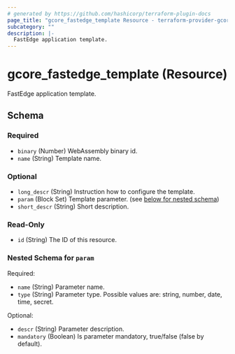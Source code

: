 ```yaml
---
# generated by https://github.com/hashicorp/terraform-plugin-docs
page_title: "gcore_fastedge_template Resource - terraform-provider-gcore"
subcategory: ""
description: |-
  FastEdge application template.
---
```


# gcore_fastedge_template (Resource)

FastEdge application template.



<!-- schema generated by tfplugindocs -->
## Schema

### Required

- `binary` (Number) WebAssembly binary id.
- `name` (String) Template name.

### Optional

- `long_descr` (String) Instruction how to configure the template.
- `param` (Block Set) Template parameter. (see [below for nested schema](#nestedblock--param))
- `short_descr` (String) Short description.

### Read-Only

- `id` (String) The ID of this resource.

<a id="nestedblock--param"></a>
### Nested Schema for `param`

Required:

- `name` (String) Parameter name.
- `type` (String) Parameter type. Possible values are: string, number, date, time, secret.

Optional:

- `descr` (String) Parameter description.
- `mandatory` (Boolean) Is parameter mandatory, true/false (false by default).
